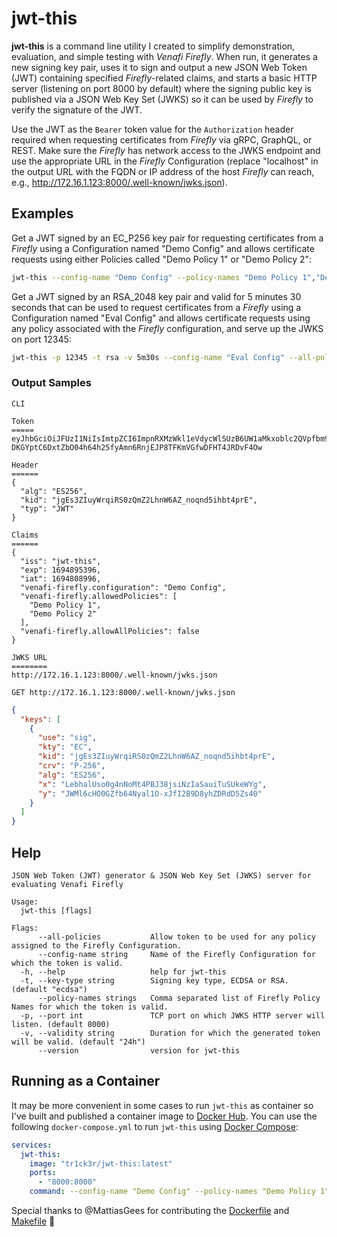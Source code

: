# jwt-this

**jwt-this** is a command line utility I created to simplify demonstration, evaluation, and
simple testing with *Venafi Firefly*.  When run, it generates a new signing key pair,
uses it to sign and output a new JSON Web Token (JWT) containing specified *Firefly*-related
claims, and starts a basic HTTP server (listening on port 8000 by default) where the
signing public key is published via a JSON Web Key Set (JWKS) so it can be used by *Firefly* 
to verify the signature of the JWT.  

Use the JWT as the `Bearer` token value for the `Authorization` header required when requesting
certificates from *Firefly* via gRPC, GraphQL, or REST.  Make sure the *Firefly* has network
access to the JWKS endpoint and use the appropriate URL in the *Firefly* Configuration (replace
"localhost" in the output URL with the FQDN or IP address of the host *Firefly* can reach,
e.g., http://172.16.1.123:8000/.well-known/jwks.json).

## Examples

Get a JWT signed by an EC_P256 key pair for requesting certificates from a *Firefly* using 
a Configuration named "Demo Config" and allows certificate requests using either Policies called
"Demo Policy 1" or "Demo Policy 2":
```sh
jwt-this --config-name "Demo Config" --policy-names "Demo Policy 1","Demo Policy 2"
```

Get a JWT signed by an RSA_2048 key pair and valid for 5 minutes 30 seconds that can be used
to request certificates from a *Firefly* using a Configuration named "Eval Config" and allows
certificate requests using any policy associated with the *Firefly* configuration, and serve up
the JWKS on port 12345:
```sh
jwt-this -p 12345 -t rsa -v 5m30s --config-name "Eval Config" --all-policies
```

### Output Samples
`CLI`
```
Token
=====
eyJhbGciOiJFUzI1NiIsImtpZCI6ImpnRXMzWkl1eVdycWlSUzB6UW1aMkxoblc2QVpfbm9xbmQ1aWhidDRwckUiLCJ0eXAiOiJKV1QifQ.eyJpc3MiOiJqd3QtdGhpcyIsImV4cCI6MTY5NDg5NTM5NiwiaWF0IjoxNjk0ODA4OTk2LCJ2ZW5hZmktZmlyZWZseS5jb25maWd1cmF0aW9uIjoiRGVtbyBDb25maWciLCJ2ZW5hZmktZmlyZWZseS5hbGxvd2VkUG9saWNpZXMiOlsiRGVtbyBQb2xpY3kgMSIsIkRlbW8gUG9saWN5IDIiXSwidmVuYWZpLWZpcmVmbHkuYWxsb3dBbGxQb2xpY2llcyI6ZmFsc2V9.lWjDPAfmyyK0JXLl_6eSx8FyeSFdb-DKGYptC6DxtZbO04h64h25fyAmn6RnjEJP8TFKmVGfwDFHT4JRDvF4Ow

Header
======
{
  "alg": "ES256",
  "kid": "jgEs3ZIuyWrqiRS0zQmZ2LhnW6AZ_noqnd5ihbt4prE",
  "typ": "JWT"
}

Claims
======
{
  "iss": "jwt-this",
  "exp": 1694895396,
  "iat": 1694808996,
  "venafi-firefly.configuration": "Demo Config",
  "venafi-firefly.allowedPolicies": [
    "Demo Policy 1",
    "Demo Policy 2"
  ],
  "venafi-firefly.allowAllPolicies": false
}

JWKS URL
========
http://172.16.1.123:8000/.well-known/jwks.json
```

`GET http://172.16.1.123:8000/.well-known/jwks.json`
```json
{
  "keys": [
    {
      "use": "sig",
      "kty": "EC",
      "kid": "jgEs3ZIuyWrqiRS0zQmZ2LhnW6AZ_noqnd5ihbt4prE",
      "crv": "P-256",
      "alg": "ES256",
      "x": "LebhalUso0g4nNoMt4PBJ38jsiNzIaSauiTuSUkeWYg",
      "y": "JWMl6cHO0GZfb64Nyal1O-xJfI2B9D8yhZDRdD5Zs40"
    }
  ]
}
```

## Help
```
JSON Web Token (JWT) generator & JSON Web Key Set (JWKS) server for evaluating Venafi Firefly

Usage:
  jwt-this [flags]

Flags:
      --all-policies           Allow token to be used for any policy assigned to the Firefly Configuration.
      --config-name string     Name of the Firefly Configuration for which the token is valid.
  -h, --help                   help for jwt-this
  -t, --key-type string        Signing key type, ECDSA or RSA. (default "ecdsa")
      --policy-names strings   Comma separated list of Firefly Policy Names for which the token is valid.
  -p, --port int               TCP port on which JWKS HTTP server will listen. (default 8000)
  -v, --validity string        Duration for which the generated token will be valid. (default "24h")
      --version                version for jwt-this
```

## Running as a Container

It may be more convenient in some cases to run `jwt-this` as container so I've built and published a
container image to [Docker Hub](https://hub.docker.com/r/tr1ck3r/jwt-this).  You can use the following
`docker-compose.yml` to run `jwt-this` using [Docker Compose](https://docs.docker.com/compose/):
``` yaml
services:
  jwt-this:
    image: "tr1ck3r/jwt-this:latest"
    ports:
      - "8000:8000"
    command: --config-name "Demo Config" --policy-names "Demo Policy 1","Demo Policy 2"
```

Special thanks to @MattiasGees for contributing the [Dockerfile](Dockerfile) and [Makefile](Makefile) :clap:
